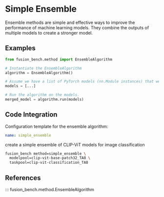 # Simple Ensemble

Ensemble methods are simple and effective ways to improve the performance of machine learning models. 
They combine the outputs of multiple models to create a stronger model. 


## Examples

```python
from fusion_bench.method import EnsembleAlgorithm

# Instantiate the EnsembleAlgorithm
algorithm = EnsembleAlgorithm()

# Assume we have a list of PyTorch models (nn.Module instances) that we want to ensemble.
models = [...]

# Run the algorithm on the models.
merged_model = algorithm.run(models)
```

## Code Integration

Configuration template for the ensemble algorithm:

```yaml title="config/method/simple_ensemble.yaml"
name: simple_ensemble
```

create a simple ensemble of CLIP-ViT models for image classification

```bash
fusion_bench method=simple_ensemble \
  modelpool=clip-vit-base-patch32_TA8 \
  taskpool=clip-vit-classification_TA8 
```

## References

::: fusion_bench.method.EnsembleAlgorithm
